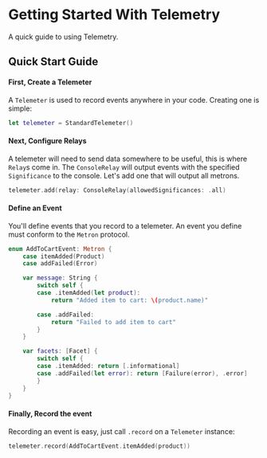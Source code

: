 # Getting Started With Telemetry

A quick guide to using Telemetry.

## Quick Start Guide

#### First, Create a Telemeter

A ``Telemeter`` is used to record events anywhere in your code. Creating one is simple:

```swift
let telemeter = StandardTelemeter()
```

#### Next, Configure Relays

A telemeter will need to send data somewhere to be useful, this is where ``Relay``s come in. The ``ConsoleRelay`` will 
output events with the specified ``Significance`` to the console. Let's add one that will output all metrons.

```swift
telemeter.add(relay: ConsoleRelay(allowedSignificances: .all)
```

#### Define an Event

You'll define events that you record to a telemeter. An event you define must conform to the ``Metron`` protocol.

```swift
enum AddToCartEvent: Metron {
    case itemAdded(Product)
    case addFailed(Error)

    var message: String {
        switch self {
        case .itemAdded(let product):
            return "Added item to cart: \(product.name)"

        case .addFailed:
            return "Failed to add item to cart"
        }
    }

    var facets: [Facet] {
        switch self {
        case .itemAdded: return [.informational]
        case .addFailed(let error): return [Failure(error), .error]
        }
    }
}
```

#### Finally, Record the event

Recording an event is easy, just call `.record` on a `Telemeter` instance:

```swift
telemeter.record(AddToCartEvent.itemAdded(product))
```
